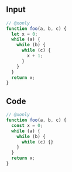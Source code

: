 
## Input

```javascript
// @xonly
function foo(a, b, c) {
  let x = 0;
  while (a) {
    while (b) {
      while (c) {
        x + 1;
      }
    }
  }
  return x;
}

```

## Code

```javascript
// @xonly
function foo(a, b, c) {
  const x = 0;
  while (a) {
    while (b) {
      while (c) {}
    }
  }
  return x;
}

```
      